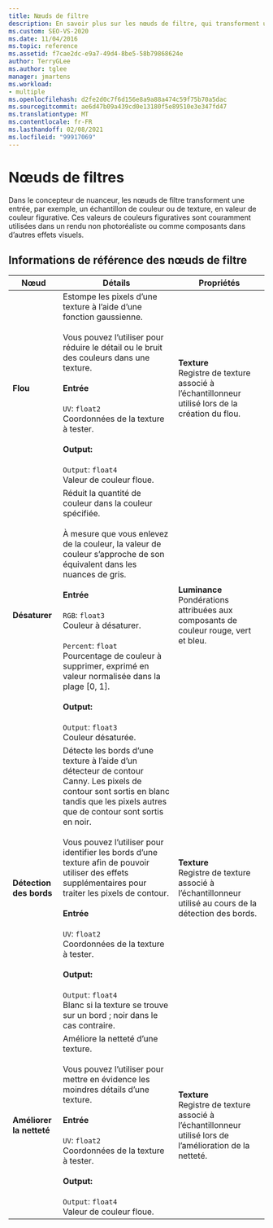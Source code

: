 ```yaml
---
title: Nœuds de filtre
description: En savoir plus sur les nœuds de filtre, qui transforment une entrée comme un échantillon de couleur ou de texture en valeur de couleur figuratives dans le concepteur de nuanceur.
ms.custom: SEO-VS-2020
ms.date: 11/04/2016
ms.topic: reference
ms.assetid: f7cae2dc-e9a7-49d4-8be5-58b79868624e
author: TerryGLee
ms.author: tglee
manager: jmartens
ms.workload:
- multiple
ms.openlocfilehash: d2fe2d0c7f6d156e8a9a88a474c59f75b70a5dac
ms.sourcegitcommit: ae6d47b09a439cd0e13180f5e89510e3e347fd47
ms.translationtype: MT
ms.contentlocale: fr-FR
ms.lasthandoff: 02/08/2021
ms.locfileid: "99917069"
---
```

# <a name="filter-nodes"></a>Nœuds de filtres

Dans le concepteur de nuanceur, les nœuds de filtre transforment une entrée, par exemple, un échantillon de couleur ou de texture, en valeur de couleur figurative. Ces valeurs de couleurs figuratives sont couramment utilisées dans un rendu non photoréaliste ou comme composants dans d’autres effets visuels.

## <a name="filter-node-reference"></a>Informations de référence des nœuds de filtre

|Nœud|Détails|Propriétés|
|----------|-------------|----------------|
|**Flou**|Estompe les pixels d’une texture à l’aide d’une fonction gaussienne.<br /><br /> Vous pouvez l’utiliser pour réduire le détail ou le bruit des couleurs dans une texture.<br /><br /> **Entrée**<br /><br /> `UV`: `float2`<br /> Coordonnées de la texture à tester.<br /><br /> **Output:**<br /><br /> `Output`: `float4`<br /> Valeur de couleur floue.|**Texture**<br /> Registre de texture associé à l’échantillonneur utilisé lors de la création du flou.|
|**Désaturer**|Réduit la quantité de couleur dans la couleur spécifiée.<br /><br /> À mesure que vous enlevez de la couleur, la valeur de couleur s’approche de son équivalent dans les nuances de gris.<br /><br /> **Entrée**<br /><br /> `RGB`: `float3`<br /> Couleur à désaturer.<br /><br /> `Percent`: `float`<br /> Pourcentage de couleur à supprimer, exprimé en valeur normalisée dans la plage [0, 1].<br /><br /> **Output:**<br /><br /> `Output`: `float3`<br /> Couleur désaturée.|**Luminance**<br /> Pondérations attribuées aux composants de couleur rouge, vert et bleu.|
|**Détection des bords**|Détecte les bords d’une texture à l’aide d’un détecteur de contour Canny. Les pixels de contour sont sortis en blanc tandis que les pixels autres que de contour sont sortis en noir.<br /><br /> Vous pouvez l’utiliser pour identifier les bords d’une texture afin de pouvoir utiliser des effets supplémentaires pour traiter les pixels de contour.<br /><br /> **Entrée**<br /><br /> `UV`: `float2`<br /> Coordonnées de la texture à tester.<br /><br /> **Output:**<br /><br /> `Output`: `float4`<br /> Blanc si la texture se trouve sur un bord ; noir dans le cas contraire.|**Texture**<br /> Registre de texture associé à l’échantillonneur utilisé au cours de la détection des bords.|
|**Améliorer la netteté**|Améliore la netteté d’une texture.<br /><br /> Vous pouvez l’utiliser pour mettre en évidence les moindres détails d’une texture.<br /><br /> **Entrée**<br /><br /> `UV`: `float2`<br /> Coordonnées de la texture à tester.<br /><br /> **Output:**<br /><br /> `Output`: `float4`<br /> Valeur de couleur floue.|**Texture**<br /> Registre de texture associé à l’échantillonneur utilisé lors de l’amélioration de la netteté.|
